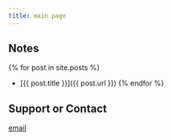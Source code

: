 ```yaml
---
title: main page
---
```


## Notes

{% for post in site.posts %}
- [{{ post.title }}]({{ post.url }})
{% endfor %}

## Support or Contact

[email](mailto:reachlin@gmail.com)